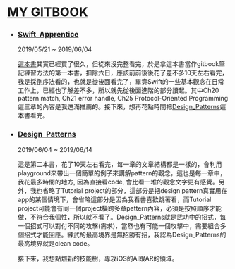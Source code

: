 # [MY GITBOOK](https://cheng-htaiwan.gitbook.io/htaiwan/)

- ### [Swift_Apprentice](https://app.gitbook.com/@cheng-htaiwan/s/htaiwan/swiftapprentice-bi-ji)

  2019/05/21 ~ 2019/06/04

  [這本書](https://store.raywenderlich.com/products/swift-apprentice)其實已經買了很久，但從來沒完整看完，於是拿這本書當作gitbook筆記練習方法的第一本書，扣除六日，應該前前後後花了差不多10天左右看完，我是採倒序法看的，也就是從後面看完了，畢竟Swift的一些基本觀念在日常工作上，已經也了解差不多，所以就先從後面進階的部分讀起。其中Ch20 pattern match, Ch21 error handle, Ch25 Protocol-Oriented Programming這三章的內容是我還滿推薦的。接下來，想再花點時間把[Design_Patterns](https://store.raywenderlich.com/products/design-patterns-by-tutorials)這本書看完。

- ### [Design_Patterns](https://cheng-htaiwan.gitbook.io/htaiwan/designpatterns-bi-ji)

  2019/06/04 ~ 2019/06/14

  這是第二本書，花了10天左右看完，每一章的文章結構都是一樣的，會利用playground來帶出一個簡單的例子來講解pattern的觀念，這也是每一章中，我花最多時間的地方, 因為直接看code, 會比看一堆的觀念文字更有感覺。另外，我也省略了Tutorial project的部分，這部分是把design pattern真實用在app的某個情境下，會省略這部分是因為我看書喜歡跳著看，而Tutorial project可能會有同一個project橫跨多章pattern內容，必須是按照順序才能做，不符合我個性，所以就不看了。Design_Patterns就是武功中的招式，每一個招式可以對付不同的攻擊(需求)，當然也有可能一個攻擊中，需要組合多個招式才能回應。練武的最高境界是無招勝有招，我認為Design_Patterns的最高境界就是clean code。

  接下來，我想點燃新的技能樹，專攻iOS的AI跟AR的領域。